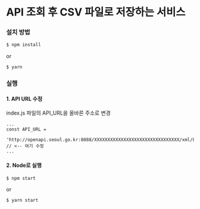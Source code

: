 # API 조회 후 CSV 파일로 저장하는 서비스

### 설치 방법

```bash
$ npm install
```

or

```bash
$ yarn
```

### 실행

#### 1. API URL 수정

index.js 파일의 API_URL을 올바른 주소로 변경

```
...
const API_URL =
  'http://openapi.seoul.go.kr:8088/XXXXXXXXXXXXXXXXXXXXXXXXXXXXXXXX/xml/ListAirQualityByDistrictService/X/X/XXXXXX'; // <-- 여기 수정
...
```

#### 2. Node로 실행

```bash
$ npm start
```

or

```bash
$ yarn start
```
